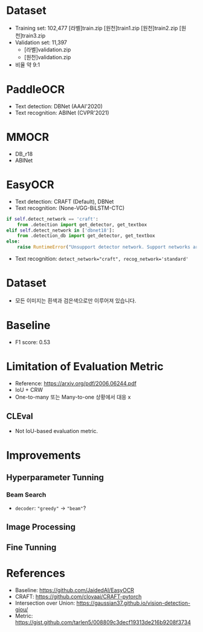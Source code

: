 # Dataset
- Training set: 102,477
    [라벨]train.zip
    [원천]train1.zip
    [원천]train2.zip
    [원천]train3.zip
- Validation set: 11,397
  - [라벨]validation.zip
  - [원천]validation.zip
- 비율 약 9:1

# PaddleOCR
- Text detection: DBNet (AAAI'2020)
- Text recognition: ABINet (CVPR'2021)

# MMOCR
- DB_r18
- ABINet

# EasyOCR
- Text detection: CRAFT (Default), DBNet
- Text recognition: (None-VGG-BiLSTM-CTC)

```python
if self.detect_network == 'craft':
    from .detection import get_detector, get_textbox
elif self.detect_network in ['dbnet18']:
    from .detection_db import get_detector, get_textbox
else:
    raise RuntimeError("Unsupport detector network. Support networks are craft and dbnet18.")
```
- Text recognition:
`detect_network="craft", recog_network='standard'`

# Dataset
- 모든 이미지는 흰색과 검은색으로만 이루어져 있습니다.

# Baseline
- F1 score: 0.53

# Limitation of Evaluation Metric
- Reference: https://arxiv.org/pdf/2006.06244.pdf
- IoU + CRW
- One-to-many 또는 Many-to-one 상황에서 대응 x
## CLEval
- Not IoU-based evaluation metric.

# Improvements
## Hyperparameter Tunning
### Beam Search
- `decoder`: `"greedy"` -> `"beam"`?
## Image Processing
## Fine Tunning

# References
- Baseline: https://github.com/JaidedAI/EasyOCR
- CRAFT: https://github.com/clovaai/CRAFT-pytorch
- Intersection over Union: https://gaussian37.github.io/vision-detection-giou/
- Metric: https://gist.github.com/tarlen5/008809c3decf19313de216b9208f3734